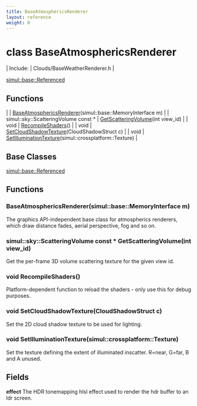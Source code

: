```yaml
---
title: BaseAtmosphericsRenderer
layout: reference
weight: 0
---
```

class BaseAtmosphericsRenderer
===

| Include: | Clouds/BaseWeatherRenderer.h |


[simul::base::Referenced](../base/referenced)

Functions
---

|  | [BaseAtmosphericsRenderer](#BaseAtmosphericsRenderer)(simul::base::MemoryInterface m) |
| simul::sky::ScatteringVolume  const * | [GetScatteringVolume](#GetScatteringVolume)(int view_id) |
| void | [RecompileShaders](#RecompileShaders)() |
| void | [SetCloudShadowTexture](#SetCloudShadowTexture)(CloudShadowStruct c) |
| void | [SetIlluminationTexture](#SetIlluminationTexture)(simul::crossplatform::Texture) |


Base Classes
---
[simul::base::Referenced](../base/referenced)

Functions
---

### <a name="BaseAtmosphericsRenderer"/> BaseAtmosphericsRenderer(simul::base::MemoryInterface m)
The graphics API-independent base class for atmospherics renderers, which draw distance fades, aerial perspective, fog and so on.

### <a name="GetScatteringVolume"/>simul::sky::ScatteringVolume  const * GetScatteringVolume(int view_id)
Get the per-frame 3D volume scattering texture for the given view id.

### <a name="RecompileShaders"/>void RecompileShaders()
Platform-dependent function to reload the shaders - only use this for debug purposes.

### <a name="SetCloudShadowTexture"/>void SetCloudShadowTexture(CloudShadowStruct c)
Set the 2D cloud shadow texture to be used for lighting.

### <a name="SetIlluminationTexture"/>void SetIlluminationTexture(simul::crossplatform::Texture)
Set the texture defining the extent of illuminated inscatter. R=near, G=far, B and A unused.

Fields
---

**effect**  The HDR tonemapping hlsl effect used to render the hdr buffer to an ldr screen.

